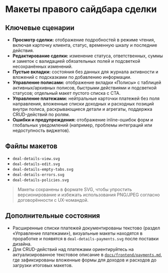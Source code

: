 # Макеты правого сайдбара сделки

## Ключевые сценарии
- **Просмотр сделки:** отображение подробностей в режиме чтения, включая карточку клиента, статус, временную шкалу и последние действия.
- **Редактирование сделки:** изменение статуса, ответственных, суммы и заметок с валидацией обязательных полей и подсветкой несохранённых изменений.
- **Пустые вкладки:** состояния без данных для журнала активности и вложений с подсказками по добавлению информации.
- **Управление полисами:** отображение вкладки «Полисы» с таблицей активных/архивных полисов, быстрыми действиями и подсветкой статусов; отдельный макет пустого списка с CTA.
- **Управление платежами:** нейтральные карточки платежей без поля направления, вложенные списки доходных и расходных позиций внутри полиса, раскрывающиеся детали и агрегаты, поддержка CRUD-действий по ролям.
- **Ошибки и предупреждения:** отображение inline-ошибок форм и глобальных уведомлений (например, проблемы интеграций или недоступность виджетов).

## Файлы макетов
- `deal-details-view.svg`
- `deal-details-edit.svg`
- `deal-details-empty-tabs.svg`
- `deal-details-errors.svg`
- `deal-details-policies.svg`

> Макеты сохранены в формате SVG, чтобы упростить версионирование и избежать использования PNG/JPEG согласно договорённости с UX-командой.

## Дополнительные состояния
- Расширенные списки платежей документированы текстово (раздел «Управление платежами»), визуальные макеты находятся в проработке и появятся в `deal-details-payments.svg` после поставки дизайна.
- Для CRUD-действий над платежами ориентируйтесь на актуализированное текстовое описание в [`docs/frontend/payments.md`](../../payments.md), где зафиксированы вложенные формы для доходов и расходов до загрузки итоговых макетов.
